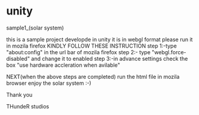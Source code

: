 # unity
sample1_(solar system)


this is a sample project developde in unity 
it is in webgl format
please run it in mozila firefox 
KINDLY FOLLOW THESE INSTRUCTION 
step 1:-type "about:config" in the url bar of mozila firefox
step 2:- type "webgl.force-disabled" and change it to enabled
step 3:-in advance settings check the box "use hardware accleration when avilable"
 
NEXT(when the above steps are completed)
run the html file in mozila browser
enjoy the solar system :-)



Thank you





THundeR studios 
